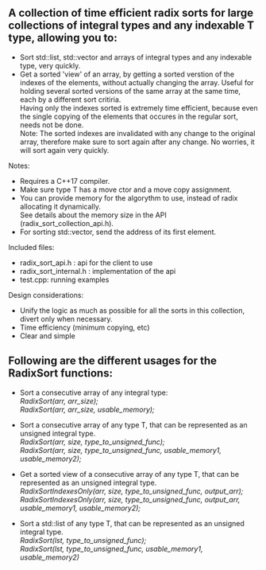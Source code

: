 A collection of time efficient radix sorts for large collections of integral types and any indexable T type, 
allowing you to:
------------------------------------------------------------------------------------------------------------
- Sort std::list, std::vector and arrays of integral types and any indexable type, very quickly.
- Get a sorted 'view' of an array, by getting a sorted verstion of the indexes of the elements, without actually changing the array.
  Useful for holding several sorted versions of the same array at the same time, each by a different sort critiria.</br>
  Having only the indexes sorted is extremely time efficient, because even the single copying of the elements that occures in the
  regular sort, needs not be done.</br>
  Note: The sorted indexes are invalidated with any change to the original array, therefore make sure to sort again after
  any change. No worries, it will sort again very quickly.  
  
Notes:
- Requires a C++17 compiler.
- Make sure type T has a move ctor and a move copy assignment.  
- You can provide memory for the algorythm to use, instead of radix allocating it dynamically.</br>
  See details about the memory size in the API (radix_sort_collection_api.h).   
- For sorting std::vector, send the address of its first element.

Included files:
- radix_sort_api.h : api for the client to use
- radix_sort_internal.h : implementation of the api
- test.cpp: running examples

Design considerations:
- Unify the logic as much as possible for all the sorts in this collection, divert only when necessary.
- Time efficiency (minimum copying, etc)
- Clear and simple


Following are the different usages for the RadixSort functions:
---------------------------------------------------------------

- Sort a consecutive array of any integral type:  
  *RadixSort(arr, arr_size);  
  RadixSort(arr, arr_size, usable_memory);*

- Sort a consecutive array of any type T, that can be represented as an unsigned integral type.  
  *RadixSort(arr, size, type_to_unsigned_func);  
  RadixSort(arr, size, type_to_unsigned_func, usable_memory1, usable_memory2);*

- Get a sorted view of a consecutive array of any type T, that can be represented as an unsigned integral type.  
  *RadixSortIndexesOnly(arr, size, type_to_unsigned_func, output_arr);  
  RadixSortIndexesOnly(arr, size, type_to_unsigned_func, output_arr, usable_memory1, usable_memory2);*

- Sort a std::list of any type T, that can be represented as an unsigned integral type.  
  *RadixSort(lst, type_to_unsigned_func);  
  RadixSort(lst, type_to_unsigned_func, usable_memory1, usable_memory2)*
  
